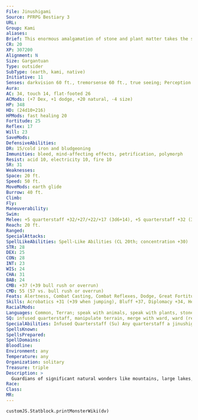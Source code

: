 ```yaml
---
File: Jinushigami
Source: PFRPG Bestiary 3
URL: 
Group: Kami
aliases: 
Brief: This enormous amalgamation of stone and plant matter takes the shape of an old man leaning on an equally huge staff.
CR: 20
XP: 307200
Alignment: N
Size: Gargantuan
Type: outsider
SubType: (earth, kami, native)
Initiative: 11
Senses: darkvision 60 ft., tremorsense 60 ft., true seeing; Perception +38
Aura: 
AC: 34, touch 14, flat-footed 26
ACMods: (+7 Dex, +1 dodge, +20 natural, -4 size)
HP: 348
HD: (24d10+216)
HPMods: fast healing 20
Fortitude: 25
Reflex: 17
Will: 23
SaveMods: 
DefensiveAbilities: 
DR: 15/cold iron and bludgeoning
Immunities: bleed, mind-affecting effects, petrification, polymorph
Resist: acid 10, electricity 10, fire 10
SR: 31
Weaknesses: 
Space: 20 ft.
Speed: 50 ft.
MoveMods: earth glide
Burrow: 40 ft.
Climb: 
Fly: 
Maneuverability: 
Swim: 
Melee: +5 quarterstaff +32/+27/+22/+17 (3d6+14), +5 quarterstaff +32 (3d6+9) or  2 slams +29 (2d10+9)
Reach: 20 ft.
Ranged: 
SpecialAttacks: 
SpellLikeAbilities: Spell-Like Abilities (CL 20th; concentration +30)  Constant-true seeing, speak with animals, speak with plants, stone tell  At Will-detect thoughts (DC 22), greater teleport (self only, only within the boundaries of its ward), stone shape, wood shape  3/day-control plants (DC 28), earthquake (DC 28), heal, repel metal or stone, summon nature's ally IX  1/day-true resurrection
STR: 28
DEX: 25
CON: 28
INT: 23
WIS: 24
CHA: 31
BAB: 24
CMB: +37 (+39 bull rush or overrun)
CMD: 55 (57 vs. bull rush or overrun)
Feats: Alertness, Combat Casting, Combat Reflexes, Dodge, Great Fortitude, Improved Bull Rush, Improved Initiative, Improved Overrun, Iron Will, Lightning Reflexes, Power Attack, Two-Weapon Fighting
Skills: Acrobatics +31 (+39 when jumping), Bluff +37, Diplomacy +34, Heal +34, Intimidate +34, Knowledge (geography) +33, Knowledge (nature) +33, Perception +38, Sense Motive +38, Spellcraft +33, Stealth +22, Survival +31
RacialMods: 
Languages: Common, Terran; speak with animals, speak with plants, stone tell, telepathy 300 ft.
SQ: infused quarterstaff, manipulate terrain, merge with ward, ward (region)
SpecialAbilities: Infused Quarterstaff (Su) Any quarterstaff a jinushigami wields  functions as a +5 quarterstaff (unless the quarterstaff already has a greater enhancement bonus). If a jinushigami is within its regional ward, it can create a Gargantuan quarterstaff out of the surrounding terrain as a standard action.  Manipulate Terrain (Su) A jinushigami can help any number of creatures travel within its territory. Creatures aided in this way receive a +10 bonus on Survival checks and do not suffer reductions to overland movement from terrain or lack of a highway or other roadway, regardless of the presence of roads or the type of terrain they actually travel through. Alternatively, a jinushigami can make terrain more difficult for any number of creatures to travel through, imparting a -10 penalty on all Survival checks and causing overland movement to be reduced to one-tenth its normal speed. A jinushigami can affect as many creatures as it wishes with this ability, selecting whether it aids or impedes travel for each, as long as it can notice the creature and the creature is within its regional ward. A jinushigami may use this ability while merged with its ward.  Ward (Su) A jinushigami treats an entire region as its ward. This region can be a single forest, swamp, mountain, lake, or any other natural feature, with a maximum radius of 5 miles. Most jinushigami have smaller regional wards, since not all regions are large enough to fill this area, but no region with a radius smaller than 1 mile radius can support (or deserves) a jinushigami. As long as it is within its territory (either merged with it or in its physical form), a jinushigami can observe the world from any point within its regional ward as if it were at that point. While merged with its ward, it can observe all points simultaneously in this way. As a standard action, it can convey information about a creature within its ward (effectively imparting a description and exact location) to all kami within its regional ward.
SpellsKnown: 
SpellsPrepared: 
SpellDomains: 
Bloodline: 
Environment: any
Temperature: any
Organization: solitary
Treasure: triple
Description: >
  Guardians of significant natural wonders like mountains, large lakes, forests, and so on, jinushigami (known also as land kami) are the most powerful and revered of all kami, commanding the very forces of nature itself to ensure the safety and security of their wards. These potent spirits garner the most respect among other kami, wielding great inf luence over both them and the native creatures that dwell within their territories. Jinushigami tend to stay hidden amongst their land, however, knowing that their intimate tie with the environment makes them highly desirable targets among those who would seek to do harm to nature.  Strangers to lands protected by jinushigami are well-advised to take the utmost care to not offend the powerful spirit creatures. When displeased, jinushigami can eradicate trails and warp the contours of their terrain, forcing travelers to endure unreasonable hardship in travel. These goliaths have little patience for those who would defile their efforts, and offenders who fail to listen to a jinushigami's initial hints quickly discover how devastating the kami's powers can be as they are forced from the land either by  the lesser kami who serve their superior or by the towering jinushigami itself. Of course, those who respect and honor the jinushigami see the kami's other side, as the kami eases their travel by lessening undergrowth, shifting rivers, and otherwise providing subtle but incredible aid to travelers.  Jinushigami are ancient and wise, and while they are no fools, they prefer to give visitors to their domains the benefit of the doubt. Only when an individual makes known his disruptive intentions toward the structure and cohesion of nature does a jinushigami react with violence. Of course, those who align themselves with naturally opposing forces of the kami, such as the oni, do not receive this friendly grace period, and a jinushigami can perceive most treacherous thoughts, sensing a suspicious visitor through its connection with the land, then tracking it down to stealthily observe it more closely.  A jinushigami is 38 feet tall and weighs over 30,000 pounds. When they manifest physical bodies, they appear as lumbering humanoid forms made of earth and stone and plant matter, sometimes with strange humanoid affectations like hats or jewelry.  ELDER JINUSHIGAMI  Of all the kami, land kami are the most ancient and powerful, yet even among these immense outsiders there are variations in that power. Newly formed jinushigami have statistics as presented above, but a jinushigami grows more powerful as the legend and fame of the site it guards grows. For example, a jinushigami of part of a mountain range is impressive, but a jinushigami whose region includes the range's tallest mountain is even more so.  When a jinushigami becomes this powerful, it is known as an elder jinushigami. An elder jinushigami is generally a Colossal creature, and rarely has fewer than 28 Hit Dice-most are between CR 22 and CR 25, although exact details vary. An elder jinushigami's ward can cover a much larger area than that of a typical jinushigami, usually with a radius of 1 mile per CR possessed by the elder jinushigami. An elder jinushigami also gains additional spell-like abilities to more closely ref lect its role in the world. Listed below are several examples.  Glacier Kami: An elder jinushigami associated with a vast glacier, be it one that carves mountains or runs along a polar coastline, appears as a humanoid made of blocks of ice. These kami have the cold subtype instead of the earth subtype (and thus gain immunity to cold and vulnerability to fire), and can use cone of cold and wall of ice as spell-like abilities three times per day each.  Great Reef Kami: An elder jinushigami whose domain contains a sizable coral reef of considerable age appears as a humanoid constructed of living coral draped with seaweed. Great reef kami have the water subtype instead of the earth subtype, gain the aquatic subtype (and the amphibious special quality), gain a swim speed of 60 ft., and gain the ability to use tsunami (Advanced Player's Guide 251) once per day as a spell-like ability.  Mountain Kami: When an elder jinushigami's ward includes the tallest peak in a range or region, it gains the use of flesh to stone and wall of stone three times per day each.  Volcano Kami: An elder jinushigami that includes in its ward an active volcano appears as a humanoid made of equal parts molten rock and solid stone. A volcano kami has the fire subtype instead of the earth subtype (and thus gains immunity to fire and vulnerability to cold), can use fireball three times per day as a spell-like ability, and can use wall of lava (Advanced Player's Guide 255) once per day as a spell-like ability.
Race: 
Class: 
MR: 
---
```

```dataviewjs
customJS.Statblock.printMonsterWiki(dv)
```

